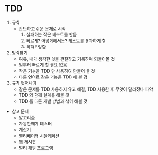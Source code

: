 # TDD
1. 규칙
    - 간단하고 쉬운 문제로 시작
        1) 실패하는 작은 테스트를 만듬
        2) 빠르게? 어떻게해서든? 테스트를 통과하게 함
        3) 리팩토링함
2. 방식찾기
    - 여유, 내가 생각한 것을 관찰하고 기록하며 되돌아볼 것
    - 일부러 빠르게 할 필요 없음
    - 작은 기능을 TDD 만 사용하여 만들어 볼 것
    - 다른 언어로 같은 기능을 TDD 해 볼 것
3. 규칙 벗어나기
    - 같은 문제를 TDD 사용하지 않고 해결, TDD 사용한 후 무엇이 달라졌나 파악
    - TDD 와 함께 설계를 해볼 것
    - TDD 를 다른 개발 방법과 섞어 해볼 것
- 참고 문제
    - 알고리즘
    - 자동판매기 테스터
    - 계산기
    - 엘리베이터 시뮬레이션
    - 웹 게시판
    - 멀티 채팅 프로그램